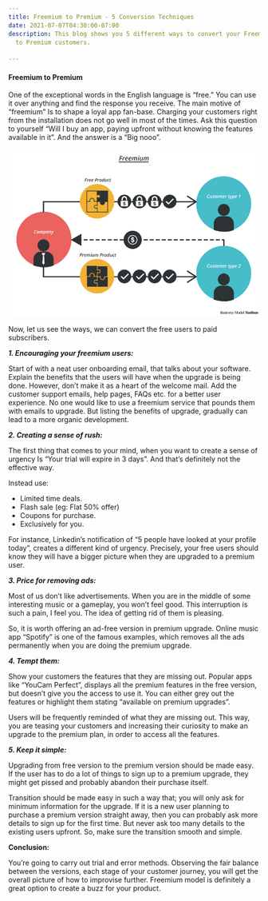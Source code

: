 ```yaml
---
title: Freemium to Premium - 5 Conversion Techniques
date: 2021-07-07T04:30:00-07:00
description: This blog shows you 5 different ways to convert your Freemium customers
  to Premium customers.

---
```

#### **Freemium to Premium**

One of the exceptional words in the English language is “free.” You can use it over anything and find the response you receive. The main motive of “freemium” Is to shape a loyal app fan-base. Charging your customers right from the installation does not go well in most of the times. Ask this question to yourself “Will I buy an app, paying upfront without knowing the features available in it”. And the answer is a “Big nooo”.

![](/uploads/pattern_freemium.jpg)

Now, let us see the ways, we can convert the free users to paid subscribers.

**_1. Encouraging your freemium users:_**

Start of with a neat user onboarding email, that talks about your software. Explain the benefits that the users will have when the upgrade is being done. However, don’t make it as a heart of the welcome mail. Add the customer support emails, help pages, FAQs etc. for a better user experience. No one would like to use a freemium service that pounds them with emails to upgrade. But listing the benefits of upgrade, gradually can lead to a more organic development.

**_2. Creating a sense of rush:_**

The first thing that comes to your mind, when you want to create a sense of urgency Is “Your trial will expire in 3 days”. And that’s definitely not the effective way.

Instead use:

* Limited time deals.
* Flash sale (eg: Flat 50% offer)
* Coupons for purchase.
* Exclusively for you.

For instance, Linkedin’s notification of “5 people have looked at your profile today”, creates a different kind of urgency. Precisely, your free users should know they will have a bigger picture when they are upgraded to a premium user.

**_3. Price for removing ads:_**

Most of us don’t like advertisements. When you are in the middle of some interesting music or a gameplay, you won’t feel good. This interruption is such a pain, I feel you. The idea of getting rid of them is pleasing.

So, it is worth offering an ad-free version in premium upgrade. Online music app “Spotify” is one of the famous examples, which removes all the ads permanently when you are doing the premium upgrade.

**_4. Tempt them:_**

Show your customers the features that they are missing out. Popular apps like “YouCam Perfect”, displays all the premium features in the free version, but doesn’t give you the access to use it. You can either grey out the features or highlight them stating “available on premium upgrades”.

Users will be frequently reminded of what they are missing out. This way, you are teasing your customers and increasing their curiosity to make an upgrade to the premium plan, in order to access all the features.

**_5. Keep it simple:_**

Upgrading from free version to the premium version should be made easy. If the user has to do a lot of things to sign up to a premium upgrade, they might get pissed and probably abandon their purchase itself.

Transition should be made easy in such a way that; you will only ask for minimum information for the upgrade. If it is a new user planning to purchase a premium version straight away, then you can probably ask more details to sign up for the first time. But never ask too many details to the existing users upfront. So, make sure the transition smooth and simple.

**Conclusion:**

You’re going to carry out trial and error methods. Observing the fair balance between the versions, each stage of your customer journey, you will get the overall picture of how to improvise further. Freemium model is definitely a great option to create a buzz for your product.